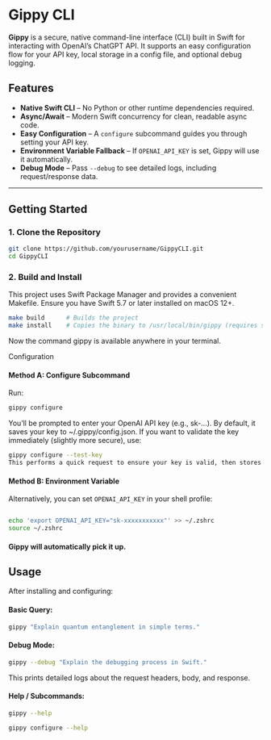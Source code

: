 # Gippy CLI

**Gippy** is a secure, native command-line interface (CLI) built in Swift for interacting with OpenAI’s ChatGPT API. It supports an easy configuration flow for your API key, local storage in a config file, and optional debug logging.

## Features

- **Native Swift CLI** – No Python or other runtime dependencies required.
- **Async/Await** – Modern Swift concurrency for clean, readable async code.
- **Easy Configuration** – A `configure` subcommand guides you through setting your API key.
- **Environment Variable Fallback** – If `OPENAI_API_KEY` is set, Gippy will use it automatically.
- **Debug Mode** – Pass `--debug` to see detailed logs, including request/response data.

---

## Getting Started

### 1. Clone the Repository

```bash
git clone https://github.com/yourusername/GippyCLI.git
cd GippyCLI
```

### 2. Build and Install
This project uses Swift Package Manager and provides a convenient Makefile. Ensure you have Swift 5.7 or later installed on macOS 12+.

```bash
make build      # Builds the project
make install    # Copies the binary to /usr/local/bin/gippy (requires sudo)
```
Now the command gippy is available anywhere in your terminal.

Configuration
#### Method A: Configure Subcommand
Run:

```bash
gippy configure
```

You’ll be prompted to enter your OpenAI API key (e.g., sk-...). By default, it saves your key to ~/.gippy/config.json. If you want to validate the key immediately (slightly more secure), use:

```bash
gippy configure --test-key
This performs a quick request to ensure your key is valid, then stores it.
```

#### Method B: Environment Variable
Alternatively, you can set `OPENAI_API_KEY` in your shell profile:

```bash

echo 'export OPENAI_API_KEY="sk-xxxxxxxxxxx"' >> ~/.zshrc
source ~/.zshrc
```
#### Gippy will automatically pick it up.

## Usage
After installing and configuring:

#### Basic Query:

```bash
gippy "Explain quantum entanglement in simple terms."
```

#### Debug Mode:

```bash
gippy --debug "Explain the debugging process in Swift."
```
This prints detailed logs about the request headers, body, and response.


#### Help / Subcommands:

```bash
gippy --help
```


```bash
gippy configure --help
```
